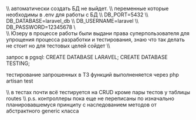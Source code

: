 \\\ автоматически создать БД не выйдет.
\\\ переменные которые необходимы в .env для работы с БД
\\\ DB_PORT=5432
\\\ DB_DATABASE=laravel_db
\\\ DB_USERNAME=laravel
\\\ DB_PASSWORD=12345678
\\\
\\\ Юзеру в процессе работы были выдани права суперпользователя для упрощения процесса разработки и тестирования, знаю что так делать не стоит но для тестовых целей сойдет 
\\\

запрос в pgsql:
CREATE DATABASE LARAVEL;
CREATE DATABASE TESTING;

тестирование запрошенных в ТЗ функций выполненяется через
php artisan test

\\\ в тестах почти всё тестируется на CRUD кроме пары тестов у таблицы routes
\\\ p.s. контроллеры пока еще не переписаны по изначально планировавшемуся принципу с наследованием методов от абстрактного generic класса 